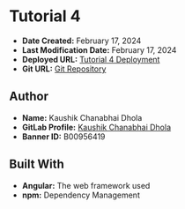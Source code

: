 # Tutorial 4

- **Date Created:** February 17, 2024
- **Last Modification Date:** February 17, 2024
- **Deployed URL:** [Tutorial 4 Deployment](https://main--lucent-tanuki-4bf5d1.netlify.app/)
- **Git URL:** [Git Repository](https://git.cs.dal.ca/kdhola/csci-5709-tutorials/-/tree/main/Tutorial3)

## Author
- **Name:** Kaushik Chanabhai Dhola
- **GitLab Profile:** [Kaushik Chanabhai Dhola](https://git.cs.dal.ca/kdhola)
- **Banner ID:** B00956419

## Built With
- **Angular:** The web framework used
- **npm:** Dependency Management